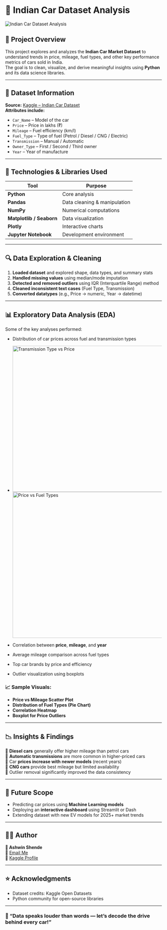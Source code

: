 # 🚗 Indian Car Dataset Analysis

![Indian Car Dataset Analysis](https://www.evolve-h2020.eu/image_temp/1200X628_1200X628_crop_e158717b10b7c79082e001d3c6fd4902.png)

## 📘 Project Overview
This project explores and analyzes the **Indian Car Market Dataset** to understand trends in price, mileage, fuel types, and other key performance metrics of cars sold in India.  
The goal is to clean, visualize, and derive meaningful insights using **Python** and its data science libraries.

---

## 📂 Dataset Information
**Source:** [Kaggle – Indian Car Dataset](https://www.kaggle.com/datasets/soumyadipghorai/all-cars-in-india-price-and-specifications)  
**Attributes include:**
- `Car_Name` – Model of the car  
- `Price` – Price in lakhs (₹)  
- `Mileage` – Fuel efficiency (km/l)  
- `Fuel_Type` – Type of fuel (Petrol / Diesel / CNG / Electric)  
- `Transmission` – Manual / Automatic  
- `Owner_Type` – First / Second / Third owner  
- `Year` – Year of manufacture  

---

## 🧰 Technologies & Libraries Used
| Tool | Purpose |
|------|----------|
| **Python** | Core analysis |
| **Pandas** | Data cleaning & manipulation |
| **NumPy** | Numerical computations |
| **Matplotlib / Seaborn** | Data visualization |
| **Plotly** | Interactive charts |
| **Jupyter Notebook** | Development environment |

---

## 🔍 Data Exploration & Cleaning
1. **Loaded dataset** and explored shape, data types, and summary stats  
2. **Handled missing values** using median/mode imputation  
3. **Detected and removed outliers** using IQR (Interquartile Range) method  
4. **Cleaned inconsistent text cases** (Fuel Type, Transmission)  
5. **Converted datatypes** (e.g., Price → numeric, Year → datetime)  

---

## 📊 Exploratory Data Analysis (EDA)
Some of the key analyses performed:
- Distribution of car prices across fuel and transmission types
- 
  <img width="1623" height="470" alt="Transmission Type vs Price" src="https://github.com/user-attachments/assets/a35c8684-ef89-437f-a4e5-c2fd9c07876d" />         <img width="1017" height="470" alt="Price vs Fuel Types" src="https://github.com/user-attachments/assets/70af0111-e631-4866-9f0d-f60aa127c0f1" />



- Correlation between **price**, **mileage**, and **year**  
- Average mileage comparison across fuel types  
- Top car brands by price and efficiency  
- Outlier visualization using boxplots  

### 📈 Sample Visuals:
- **Price vs Mileage Scatter Plot**  
- **Distribution of Fuel Types (Pie Chart)**  
- **Correlation Heatmap**  
- **Boxplot for Price Outliers**

---

## 📉 Insights & Findings
🔸 **Diesel cars** generally offer higher mileage than petrol cars  
🔸 **Automatic transmissions** are more common in higher-priced cars  
🔸 Car **prices increase with newer models** (recent years)  
🔸 **CNG cars** provide best mileage but limited availability  
🔸 Outlier removal significantly improved the data consistency  

---

## 🧮 Future Scope
- Predicting car prices using **Machine Learning models**  
- Deploying an **interactive dashboard** using Streamlit or Dash  
- Extending dataset with new EV models for 2025+ market trends  

---

## 🧑‍💻 Author
**👤 Ashwin Shende**  
📧 [Email Me](mailto:ashwinshende1603@gmail.com)  
🔗 [Kaggle Profile](https://www.kaggle.com/ashwinshende166)  

---

## ⭐ Acknowledgments
- Dataset credits: Kaggle Open Datasets  
- Python community for open-source libraries  

---

### 🌈 “Data speaks louder than words — let’s decode the drive behind every car!”
